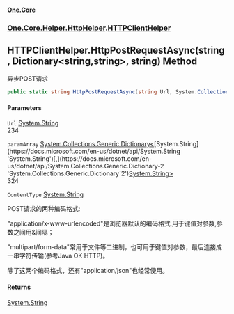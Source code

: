 #### [One.Core](index.md 'index')
### [One.Core.Helper.HttpHelper](One_Core_Helper_HttpHelper.md 'One.Core.Helper.HttpHelper').[HTTPClientHelper](One_Core_Helper_HttpHelper_HTTPClientHelper.md 'One.Core.Helper.HttpHelper.HTTPClientHelper')
## HTTPClientHelper.HttpPostRequestAsync(string, Dictionary&lt;string,string&gt;, string) Method
异步POST请求  
```csharp
public static string HttpPostRequestAsync(string Url, System.Collections.Generic.Dictionary<string,string> paramArray, string ContentType="application/x-www-form-urlencoded");
```
#### Parameters
<a name='One_Core_Helper_HttpHelper_HTTPClientHelper_HttpPostRequestAsync(string_System_Collections_Generic_Dictionary_string_string__string)_Url'></a>
`Url` [System.String](https://docs.microsoft.com/en-us/dotnet/api/System.String 'System.String')  
234
  
<a name='One_Core_Helper_HttpHelper_HTTPClientHelper_HttpPostRequestAsync(string_System_Collections_Generic_Dictionary_string_string__string)_paramArray'></a>
`paramArray` [System.Collections.Generic.Dictionary&lt;](https://docs.microsoft.com/en-us/dotnet/api/System.Collections.Generic.Dictionary-2 'System.Collections.Generic.Dictionary`2')[System.String](https://docs.microsoft.com/en-us/dotnet/api/System.String 'System.String')[,](https://docs.microsoft.com/en-us/dotnet/api/System.Collections.Generic.Dictionary-2 'System.Collections.Generic.Dictionary`2')[System.String](https://docs.microsoft.com/en-us/dotnet/api/System.String 'System.String')[&gt;](https://docs.microsoft.com/en-us/dotnet/api/System.Collections.Generic.Dictionary-2 'System.Collections.Generic.Dictionary`2')  
324
  
<a name='One_Core_Helper_HttpHelper_HTTPClientHelper_HttpPostRequestAsync(string_System_Collections_Generic_Dictionary_string_string__string)_ContentType'></a>
`ContentType` [System.String](https://docs.microsoft.com/en-us/dotnet/api/System.String 'System.String')  


POST请求的两种编码格式:

"application/x-www-urlencoded"是浏览器默认的编码格式,用于键值对参数,参数之间用&间隔；

"multipart/form-data"常用于文件等二进制，也可用于键值对参数，最后连接成一串字符传输(参考Java OK HTTP)。



除了这两个编码格式，还有"application/json"也经常使用。
  
#### Returns
[System.String](https://docs.microsoft.com/en-us/dotnet/api/System.String 'System.String')  
